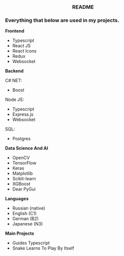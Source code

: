 <!-- Improved compatibility of back to top link: See: https://github.com/othneildrew/Best-README-Template/pull/73 -->
<a id="readme-top"></a>



<!-- PROJECT LOGO -->
<br />
<div align="center">
  <h3 align="center">README</h3>
</div>



### Everything that below are used in my projects.

<strong align='center'>Frontend</strong>

* Typescript
* React JS
* React Icons
* Redux
* Websocket

<strong align='center'>Backend</strong>

C# NET:
* Boost

Node JS:
* Typescript
* Express.js
* Websocket

SQL:
* Postgres

<strong align='center'>Data Science And AI</strong>

* OpenCV
* TensorFlow
* Keras
* Matplotlib
* Scikit-learn
* XGBoost
* Dear PyGui

<strong align='center'>Languages</strong>

* Russian (native)
* English (C1)
* German (B2)
* Japanese (N3)

<strong align='center'>Main Projects</strong>

* Guides Typescript
* Snake Learns To Play By Itself





